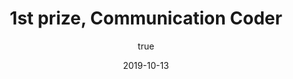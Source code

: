 ---
author:
  name: "Jatin Dehmiwal"
date: 2019-10-13
title: 1st prize, Communication Coder
eventname: Bharati Vidyapeeth's Institute of Computer Applications and Management
eventlocation:
weight: 10
---